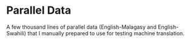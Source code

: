 Parallel Data
==============

A few thousand lines of parallel data (English-Malagasy and English-Swahili)
that I manually prepared to use for testing machine translation.
